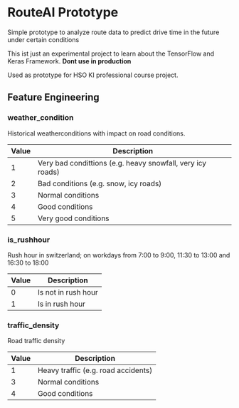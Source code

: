 # RouteAI Prototype
Simple prototype to analyze route data to predict drive time in the future under certain conditions 

This ist just an experimental project to learn about the TensorFlow and Keras Framework. **Dont use in production**

Used as prototype for HSO KI professional course project.

## Feature Engineering

### weather_condition
Historical weatherconditions with impact on road conditions.

| Value | Description                                                |
|-------|------------------------------------------------------------|
| 1     | Very bad condittions (e.g. heavy snowfall, very icy roads) |
| 2     | Bad conditions (e.g. snow, icy roads)                      |
| 3     | Normal conditions                                          |
| 4     | Good conditions                                            |
| 5     | Very good conditions                                       |

### is_rushhour
Rush hour in switzerland; on workdays from 7:00 to 9:00, 11:30 to 13:00 and 16:30 to 18:00

| Value                | Description |
|----------------------|-------------|
| 0 | Is not in rush hour            |
| 1 | Is in rush hour           |

### traffic_density
Road traffic density

| Value | Description                                    |
|-------------|-------------------------------------|
| 1           | Heavy traffic (e.g. road accidents) |
| 3           | Normal conditions                   |
| 4           | Good conditions                     |

